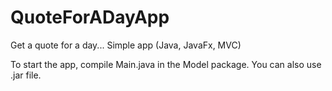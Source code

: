# QuoteForADayApp
Get a quote for a day... Simple app (Java, JavaFx, MVC)

To start the app, compile Main.java in the Model package. You can also use .jar file. 
